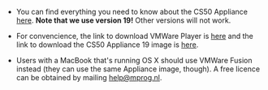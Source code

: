 * You can find everything you need to know about the CS50 Appliance [here](https://manual.cs50.net/appliance/19/). **Note that we use version 19!** Other versions will not work.

* For convencience, the link to download VMWare Player is [here](https://my.vmware.com/web/vmware/free#desktop_end_user_computing/vmware_player/6_0) and the link to download the CS50 Appliance 19 image is [here](http://mirror.cs50.net/appliance50/19/i386/appliance50-19-vmware.ova).

* Users with a MacBook that's running OS X should use VMWare Fusion instead (they can use the same Appliance image, though). A free licence can be obtained by mailing help@mprog.nl.